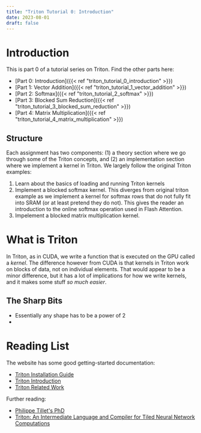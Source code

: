 ```yaml
---
title: "Triton Tutorial 0: Introduction"
date: 2023-08-01
draft: false
---
```



# Introduction
This is part 0 of a tutorial series on Triton. Find the other parts here:
- [Part 0: Introduction]({{< ref "triton_tutorial_0_introduction" >}})
- [Part 1: Vector Addition]({{< ref "triton_tutorial_1_vector_addition" >}})
- [Part 2: Softmax]({{< ref "triton_tutorial_2_softmax" >}})
- [Part 3: Blocked Sum Reduction]({{< ref "triton_tutorial_3_blocked_sum_reduction" >}})
- [Part 4: Matrix Multiplication]({{< ref "triton_tutorial_4_matrix_multiplication" >}})


## Structure
Each assignment has two components: (1) a theory section where we go through some of the Triton concepts, and (2) an implementation section where we implement a kernel in Triton. We largely follow the original Triton examples:

1. Learn about the basics of loading and running Triton kernels
2. Implement a blocked softmax kernel. This diverges from original triton example as we implement a kernel for softmax rows that do not fully fit into SRAM (or at least pretend they do not). This gives the reader an introduction to the online softmax operation used in Flash Attention.
3. Impelement a blocked matrix multiplication kernel.



# What is Triton
In Triton, as in CUDA, we write a function that is executed on the GPU called a *kernel*.
The difference however from CUDA is that kernels in Triton work on blocks of data, not on individual elements.
That would appear to be a minor difference, but it has a lot of implications for how we write kernels, and it makes some stuff
*so much easier*.

## The Sharp Bits
- Essentially any shape has to be a power of 2
- 

# Reading List
The website has some good getting-started documentation:
- [Triton Installation Guide](https://triton-lang.org/main/getting-started/installation.html)
- [Triton Introduction](https://triton-lang.org/main/programming-guide/chapter-1/introduction.html)
- [Triton Related Work](https://triton-lang.org/main/programming-guide/chapter-2/related-work.html)

Further reading:
- [Philippe Tillet's PhD](https://dash.harvard.edu/handle/1/37368966)
- [Triton: An Intermediate Language and Compiler for Tiled Neural Network Computations](https://www.eecs.harvard.edu/~htk/publication/2019-mapl-tillet-kung-cox.pdf)
